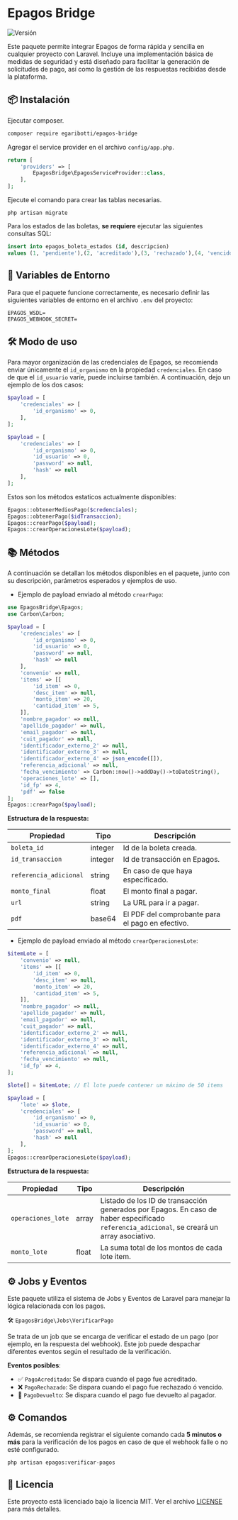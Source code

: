 # Epagos Bridge

![Versión](https://img.shields.io/badge/versión-1.0.22-green.svg)

Este paquete permite integrar Epagos de forma rápida y sencilla en cualquier proyecto con Laravel.
Incluye una implementación básica de medidas de seguridad y está diseñado para facilitar la generación de solicitudes de
pago, así como la gestión de las respuestas recibidas desde la plataforma.

## 📦 Instalación

Ejecutar composer.

```bash
composer require egaribotti/epagos-bridge
```

Agregar el service provider en el archivo `config/app.php`.

```php
return [
    'providers' => [
        EpagosBridge\EpagosServiceProvider::class,
    ],
];
```

Ejecute el comando para crear las tablas necesarias.

```
php artisan migrate
```

Para los estados de las boletas, **se requiere** ejecutar las siguientes consultas SQL:

```sql
insert into epagos_boleta_estados (id, descripcion)
values (1, 'pendiente'),(2, 'acreditado'),(3, 'rechazado'),(4, 'vencido'),(5, 'devuelto');
```

## 🔐 Variables de Entorno

Para que el paquete funcione correctamente, es necesario definir las siguientes variables de entorno en el archivo
`.env` del proyecto:

```env
EPAGOS_WSDL=
EPAGOS_WEBHOOK_SECRET=
```

## 🛠️ Modo de uso

Para mayor organización de las credenciales de Epagos, se recomienda enviar únicamente el `id_organismo` en la propiedad
`credenciales`. En caso de que el `id_usuario` varíe, puede incluirse también. A continuación, dejo un ejemplo de los
dos casos:

```php
$payload = [
    'credenciales' => [
        'id_organismo' => 0,
    ],
];

$payload = [
    'credenciales' => [
        'id_organismo' => 0,
        'id_usuario' => 0,
        'password' => null,
        'hash' => null
    ],
];
```

Estos son los métodos estaticos actualmente disponibles:

```php
Epagos::obtenerMediosPago($credenciales);
Epagos::obtenerPago($idTransaccion);
Epagos::crearPago($payload);
Epagos::crearOperacionesLote($payload);
```

## 📚 Métodos

A continuación se detallan los métodos disponibles en el paquete, junto con su descripción, parámetros esperados y
ejemplos de uso.

- Ejemplo de payload enviado al método `crearPago`:

```php
use EpagosBridge\Epagos;
use Carbon\Carbon;

$payload = [
    'credenciales' => [
        'id_organismo' => 0,
        'id_usuario' => 0,
        'password' => null,
        'hash' => null
    ],
    'convenio' => null,
    'items' => [[
        'id_item' => 0,
        'desc_item' => null,
        'monto_item' => 20,
        'cantidad_item' => 5,
    ]],
    'nombre_pagador' => null,
    'apellido_pagador' => null,
    'email_pagador' => null,
    'cuit_pagador' => null,
    'identificador_externo_2' => null,
    'identificador_externo_3' => null,
    'identificador_externo_4' => json_encode([]),
    'referencia_adicional' => null,
    'fecha_vencimiento' => Carbon::now()->addDay()->toDateString(),
    'operaciones_lote' => [],
    'id_fp' => 4,
    'pdf' => false
];
Epagos::crearPago($payload);
```

**Estructura de la respuesta:**

| Propiedad              | Tipo    | Descripción                                      |
|------------------------|---------|--------------------------------------------------|
| `boleta_id`            | integer | Id de la boleta creada.                          |
| `id_transaccion`       | integer | Id de transacción en Epagos.                     |
| `referencia_adicional` | string  | En caso de que haya especificado.                |
| `monto_final`          | float   | El monto final a pagar.                          |
| `url`                  | string  | La URL para ir a pagar.                          |
| `pdf`                  | base64  | El PDF del comprobante para el pago en efectivo. |

- Ejemplo de payload enviado al método `crearOperacionesLote`:

```php
$itemLote = [
    'convenio' => null,
    'items' => [[
        'id_item' => 0,
        'desc_item' => null,
        'monto_item' => 20,
        'cantidad_item' => 5,
    ]],
    'nombre_pagador' => null,
    'apellido_pagador' => null,
    'email_pagador' => null,
    'cuit_pagador' => null,
    'identificador_externo_2' => null,
    'identificador_externo_3' => null,
    'identificador_externo_4' => null,
    'referencia_adicional' => null,
    'fecha_vencimiento' => null,
    'id_fp' => 4,
];

$lote[] = $itemLote; // El lote puede contener un máximo de 50 items 

$payload = [
    'lote' => $lote,
    'credenciales' => [
        'id_organismo' => 0,
        'id_usuario' => 0,
        'password' => null,
        'hash' => null
    ],
];
Epagos::crearOperacionesLote($payload);
```

**Estructura de la respuesta:**

| Propiedad          | Tipo  | Descripción                                                                                                                                 |
|--------------------|-------|---------------------------------------------------------------------------------------------------------------------------------------------|
| `operaciones_lote` | array | Listado de los ID de transacción generados por Epagos. En caso de haber especificado `referencia_adicional`, se creará un array asociativo. |
| `monto_lote`       | float | La suma total de los montos de cada lote item.                                                                                              |

## ⚙️ Jobs y Eventos

Este paquete utiliza el sistema de Jobs y Eventos de Laravel para manejar la lógica relacionada con los pagos.

🛠️ `EpagosBridge\Jobs\VerificarPago`

Se trata de un job que se encarga de verificar el estado de un pago (por ejemplo, en la respuesta del webhook). Este job
puede despachar diferentes eventos según el resultado de la verificación.

**Eventos posibles**:

- ✅ `PagoAcreditado`: Se dispara cuando el pago fue acreditado.
- ❌ `PagoRechazado`: Se dispara cuando el pago fue rechazado ó vencido.
- 🔄 `PagoDevuelto`: Se dispara cuando el pago fue devuelto al pagador.

## ⚙️ Comandos

Además, se recomienda registrar el siguiente comando cada **5 minutos o más** para la verificación de los pagos en caso de que el webhook falle o no esté configurado.

```
php artisan epagos:verificar-pagos
```

## 📄 Licencia

Este proyecto está licenciado bajo la licencia MIT. Ver el archivo [LICENSE](./LICENSE) para más detalles.

